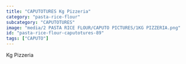 ```yaml
---
title: "CAPUTOTURES Kg Pizzeria"
category: "pasta-rice-flour"
subcategory: "CAPUTOTURES"
image: "media/2 PASTA RICE FLOUR/CAPUTO PICTURES/1KG PIZZERIA.png"
id: "pasta-rice-flour-caputotures-89"
tags: ["CAPUTO"]
---
```


Kg Pizzeria
